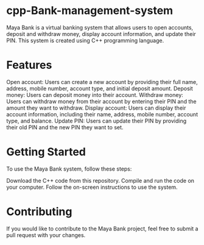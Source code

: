 # cpp-Bank-management-system
Maya Bank is a virtual banking system that allows users to open accounts, deposit and withdraw money, display account information, and update their PIN. This system is created using C++ programming language.

# Features

Open account:      Users can create a new account by providing their full name, address, mobile number, account type, and initial deposit amount.
Deposit money:     Users can deposit money into their account.
Withdraw money:    Users can withdraw money from their account by entering their PIN and the amount they want to withdraw.
Display account:   Users can display their account information, including their name, address, mobile number, account type, and balance.
Update PIN:        Users can update their PIN by providing their old PIN and the new PIN they want to set.

# Getting Started

To use the Maya Bank system, follow these steps:

Download the C++ code from this repository.
Compile and run the code on your computer.
Follow the on-screen instructions to use the system.

# Contributing

If you would like to contribute to the Maya Bank project, feel free to submit a pull request with your changes.
